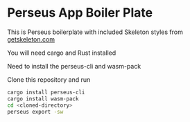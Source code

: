 # Perseus App Boiler Plate
This is Perseus boilerplate with included Skeleton styles from [getskeleton.com](http://http://getskeleton.com/ "getskeleton.com")

You will need cargo and Rust installed

Need to install the perseus-cli and wasm-pack

Clone this repository and run
````bash
cargo install perseus-cli
cargo install wasm-pack
cd <cloned-directory>
perseus export -sw
````
